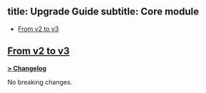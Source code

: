 title: Upgrade Guide
subtitle: Core module
-------

- [From v2 to v3](#upgrade-3.0)


## <a name="upgrade-3.0" class="anchor" href="#upgrade-3.0">From v2 to **v3**</a>

**[> Changelog](https://github.com/AsgardCms/Platform/blob/3.0/Modules/Core/changelog.yml)**

No breaking changes.
